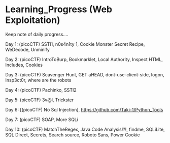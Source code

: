 # Learning_Progress (Web Exploitation)
Keep note of daily progress....

Day 1: 
(picoCTF) SSTI1, n0s4n1ty 1, Cookie Monster Secret Recipe, WeDecode, Unminify

Day 2:
(picoCTF) IntroToBurp, Bookmarklet, Local Authority, Inspect HTML, Includes, Cookies

Day 3:
(picoCTF) Scavenger Hunt, GET aHEAD, dont-use-client-side, logon, Insp3ct0r, where are the robots

Day 4:
(picoCTF) Pachinko, SSTI2

Day 5:
(picoCTF) 3v@l, Trickster

Day 6:
[(picoCTF) No Sql Injection], https://github.com/Taki-1/Python_Tools

Day 7:
(picoCTF) SOAP, More SQLi

Day 10:
(picoCTF) MatchTheRegex, Java Code Analysis!?!, findme, SQLiLite, SQL Direct, Secrets, Search source, Roboto Sans, Power Cookie
